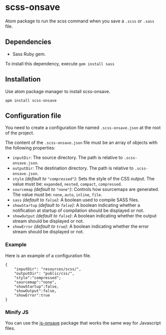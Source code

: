 # scss-onsave
Atom package to run the scss command when you save a `.scss` or `.sass` file.

## Dependencies
* Sass Ruby gem.

To install this dependency, execute `gem install sass`

## Installation

Use atom package manager to install scss-onsave.

`apm install scss-onsave`

## Configuration file

You need to create a configuration file named `.scss-onsave.json` at the root of the project.

The content of the `.scss-onsave.json` file must be an array of objects with the following properties:

* `inputDir`: The source directory. The path is relative to `.scss-onsave.json`.
* `outputDir`: The destination directory. The path is relative to `.scss-onsave.json`.
* `style` _(default to `"compressed"`)_: Sets the style of the CSS output. The value must be: `expanded`, `nested`, `compact`, `compressed`.
* `sourcemap` _(default to `"none"`)_: Controls how sourcemaps are generated. The value must be: `none`, `auto`, `inline`, `file`.
* `sass` _(default to `false`)_: A boolean used to compile SASS files.
* `showStartup` _(default to `false`)_: A boolean indicating whether a notification at startup of compilation should be displayed or not.
* `showOutput` _(default to `false`)_: A boolean indicating whether the output stream should be displayed or not.
* `showError` _(default to `true`)_: A boolean indicating whether the error stream should be displayed or not.

### Example ###

Here is an example of a configuration file.

```
{
	"inputDir": "resources/scss/",
	"outputDir": "public/css/",
	"style":"compressed";
	"sourcemap":"none",
	"showStartup":false,
	"showOutput":false,
	"showError":true
}
```

### Minify JS ###

You can use the [js-onsave](https://atom.io/packages/js-onsave) package that works the same way for Javascript files.

